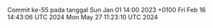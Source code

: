 Commit ke-55 pada tanggal Sun Jan 01 14:00 2023 +0100
Fri Feb 16 14:43:06 UTC 2024
Mon May 27 11:23:10 UTC 2024
